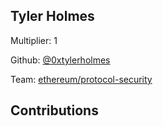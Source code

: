 
## Tyler Holmes
Multiplier: 1

Github: [@0xtylerholmes](https://github.com/0xtylerholmes)

Team: [ethereum/protocol-security](https://github.com/ethereum/protocol-security/)

## Contributions

